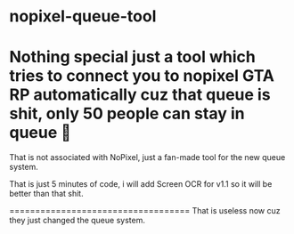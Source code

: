 # nopixel-queue-tool
Nothing special just a tool which tries to connect you to nopixel GTA RP automatically cuz that queue is shit, only 50 people can stay in queue :facepalm:
===================================

That is not associated with NoPixel, just a fan-made tool for the new queue system.

That is just 5 minutes of code, i will add Screen OCR for v1.1 so it will be better than that shit.

===================================
That is useless now cuz they just changed the queue system.
